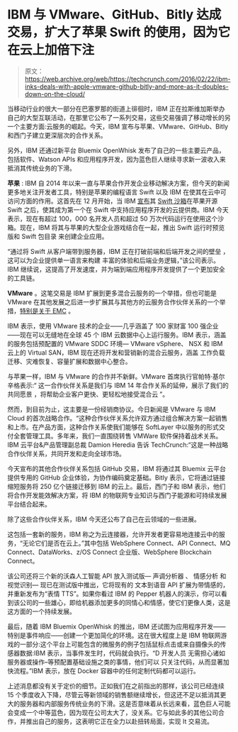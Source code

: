 # IBM 与 VMware、GitHub、Bitly 达成交易，扩大了苹果 Swift 的使用，因为它在云上加倍下注

> 原文：<https://web.archive.org/web/https://techcrunch.com/2016/02/22/ibm-inks-deals-with-apple-vmware-github-bitly-and-more-as-it-doubles-down-on-the-cloud/>

当移动行业的很大一部分在巴塞罗那的街道上徘徊时，IBM 正在拉斯维加斯举办自己的大型互联活动，在那里它公布了一系列交易，这些交易强调了移动增长的另一个主要方面:云服务的崛起。今天，IBM 宣布与苹果、VMware、GitHub、Bitly 和西门子建立更深层次的合作关系。

另外，IBM 还通过新平台 Bluemix OpenWhisk 发布了自己的一些主要云产品，包括软件、Watson APIs 和应用程序开发，因为蓝色巨人继续寻求新一波收入来抵消其传统业务的下滑。

**苹果** : IBM 自 2014 年以来一直与苹果合作开发企业移动解决方案，但今天的新闻更多地关注开发者工具，特别是苹果的编程语言 Swift 以及 IBM 在使其在云中可访问方面的作用。这首先在 12 月开始，当 IBM [宣布](https://web.archive.org/web/20230404172337/http://www.informationweek.com/software/ibms-swift-sandbox-lets-coders-try-apples-programming-language-easily/a/d-id/1323453)其 [Swift 沙箱](https://web.archive.org/web/20230404172337/https://developer.ibm.com/swift/2015/12/03/introducing-the-ibm-swift-sandbox/)在苹果开源 Swift 之后，使其成为第一个在 Swift 中支持应用程序开发的云提供商。IBM 今天表示，现在有超过 100，000 名开发人员和超过 50 万次代码运行在使用这个沙箱。现在，IBM 将其与苹果的大型企业游戏结合在一起，推出 Swift 运行时预览版和 Swift 包目录 来创建企业应用。

“通过将 Swift 从客户端带到服务器，IBM 正在打破前端和后端开发之间的壁垒 ，这可以为企业提供单一语言来构建 丰富的体验和后端业务逻辑，”该公司表示。IBM 继续说，这提高了开发速度，并为端到端应用程序开发提供了一个更加安全的工具链。

**VMware** 。这笔交易是 IBM 扩展到更多混合云服务的一个举措，但也可能是 VMware 在其他发展之后进一步扩展其与其他方的云服务合作伙伴关系的一个举措，[特别是关于 EMC](https://web.archive.org/web/20230404172337/https://techcrunch.com/2015/12/14/plot-thickens-in-dell-emc-deal-as-vmware-announces-its-walking-away-from-virtustream-deal-with-emc/) 。

IBM 表示，使用 VMware 技术的企业——几乎涵盖了 100 家财富 100 强企业——现在可以无缝地在全球 45 个 IBM 云数据中心上运行服务。IBM 表示，涵盖的服务包括预配置的 VMware SDDC 环境— VMware vSphere、 NSX 和 IBM 云上的 Virtual SAN，IBM 现在还将开发和营销新的混合云服务，涵盖 工作负载迁移、灾难恢复、容量扩展和数据中心整合。

与苹果一样，IBM 与 VMware 的合作并不新鲜。VMware 首席执行官帕特·基尔辛格表示:“ 这一合作伙伴关系是我们与 IBM 14 年合作关系的延伸，展示了我们的共同愿景 ，将帮助企业客户更快、更轻松地接受混合云 ”。

然而，到目前为止，这主要是一份经销商协议。今日新闻是 VMware 与 IBM Cloud 的首次战略合作。“这种合作伙伴关系允许双方通过组合解决方案一起销售和上市。在产品方面，这种合作关系使我们能够在 SoftLayer 中以服务的形式交付全套管理工具。多年来，我们一直围绕转售 VMWare 软件保持着战术关系。IBM 云平台&产品管理副总裁 Damion Heredia 告诉 TechCrunch:“这是一种战略合作伙伴关系，共同开发和走向全球市场。

今天宣布的其他合作伙伴关系包括 GitHub 交易，IBM 将通过其 Bluemix 云平台提供专用的 GitHub 企业体验，为协作编码奠定基础。Bitly 表示，它将通过链接缩短服务将 250 亿个链接迁移到 IBM 的云上。最后，西门子和 IBM 表示，他们将合作开发能效解决方案，将 IBM 的物联网专业知识与西门子能源和可持续发展平台结合起来。

除了这些合作伙伴关系，IBM 今天还公布了自己在云领域的一些进展。

这包括一套新的服务，IBM 称之为云连接器，允许开发者更容易地连接云中的服务，“无论它们是否在云上。”其中包括 WebSphere Connect、API Connect、MQ Connect、DataWorks、z/OS Connect 企业版、WebSphere Blockchain Connect。

该公司还将三个新的沃森人工智能 API 放入测试版— 声调分析器 、 情感分析 和 视觉识别— 现已在测试版中推出，它将现有的 文本到语音 API 扩展为带情感的，并重新发布为“表情 TTS”。如果你看过 IBM 的 Pepper 机器人的演示，你可以看到该公司的一些雄心，即给机器添加更多的同情心和情感，使它们更像人类，这是这方面的一个持续发展。

最后，随着 IBM Bluemix OpenWhisk 的推出，IBM 还试图为应用程序开发——特别是事件响应——创建一个更加简化的环境。这在很大程度上是 IBM 物联网游戏的一部分:这个平台上可能包含的微服务的例子包括鼠标点击或来自摄像头的传感器数据:IBM 表示，当事件发生时，代码就会执行。“D 开发人员 无需担心诸如服务器或操作–等预配置基础设施之类的事情，他们可以 只关注代码，从而显著加快流程。”IBM 表示，放在 Docker 容器中的任何定制代码都可以运行。

上述消息都没有关于定价的细节。正如我们在之前指出的那样，该公司已经连续 15 个季度收入下降，尽管云等新领域的销售额继续增长，但这还不足以抵消其更大的服务器和内部服务传统业务的下滑。这是否意味着从长远来看，蓝色巨人可能会变成一个中等蓝色，因为现在公司太大了，没关系。它与如此多的其他公司合作，并推出自己的服务，这表明它正在全力以赴扭转局面，实现 It 交易流。